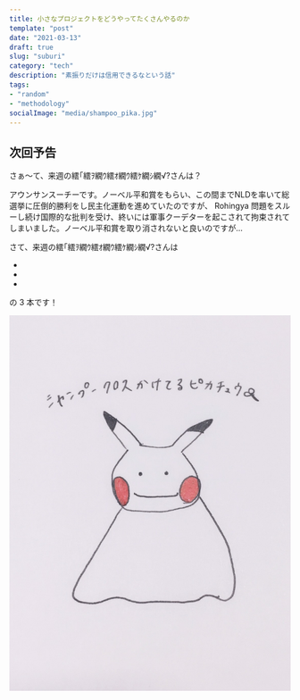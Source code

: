 ```yaml
---
title: 小さなプロジェクトをどうやってたくさんやるのか
template: "post"
date: "2021-03-13"
draft: true
slug: "suburi"
category: "tech"
description: "素振りだけは信用できるなという話"
tags:
- "random" 
- "methodology"
socialImage: "media/shampoo_pika.jpg"
---
```


## 次回予告

さぁ〜て、来週の繧｢繧ｦ繝ｳ繧ｵ繝ｳ繧ｹ繝ｼ繝√?さんは？

アウンサンスーチーです。ノーベル平和賞をもらい、この間までNLDを率いて総選挙に圧倒的勝利をし民主化運動を進めていたのですが、 Rohingya 問題をスルーし続け国際的な批判を受け、終いには軍事クーデターを起こされて拘束されてしまいました。ノーベル平和賞を取り消されないと良いのですが...

さて、来週の繧｢繧ｦ繝ｳ繧ｵ繝ｳ繧ｹ繝ｼ繝√?さんは

- 
- 
- 

の 3 本です！

![shampoo_pikachu](/media/shampoo_pika.jpg)

<!-- そのうち書く -->

